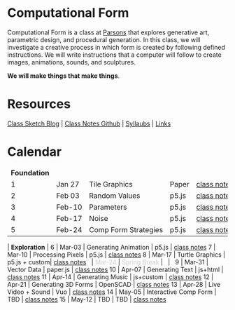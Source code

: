 # Computational Form




Computational Form is a class at [Parsons](http://amt.parsons.edu/) that explores generative art, parametric design, and procedural generation. In this class, we will investigate a creative process in which form is created by following defined instructions. We will write instructions that a computer will follow to create images, animations, sounds, and sculptures.

**We will make things that make things**.




# Resources

[Class Sketch Blog](http://sketches.compform.net/) |
[Class Notes Github](https://github.com/jbakse/compform_notes) |
[Syllaubs](syllabus.html) |
[Links](links.html)


# Calendar

Week    | Date      | Topic                 | Tool  | Notes
---     | ---       | ---                   | ---   | ---
**Foundation**		|
1       | Jan 27    | Tile Graphics         | Paper | [class notes](week_1_tile)
2       | Feb 03    | Random Values       	| p5.js | [class notes](week_2_random)
3		| Feb-10	| Parameters			| p5.js | [class notes](week_3_parameters)
4		| Feb-17	| Noise					| p5.js | [class notes](#)
5		| Feb-24	| Comp Form Strategies	| p5.js | [class notes](#)
|
**Exploration**		|
6		| Mar-03	| Generating Animation	| p5.js | [class notes](#)
7		| Mar-10	| Processing Pixels		| p5.js | [class notes](#)
8		| Mar-17	| Turtle Graphics		| p5.js + custom| [class notes](#)
&nbsp;	| *Mar-24*	| *Spring Break*		| &nbsp; | &nbsp;
9		| Mar-31	| Vector Data			| paper.js | [class notes](#)
10		| Apr-07	| Generating Text		| js+html | [class notes](#)
11		| Apr-14	| Generating Music		| js+custom | [class notes](#)
12		| Apr-21	| Generating 3D Forms	| OpenSCAD | [class notes](#)
13		| Apr-28	| Live Video + Sound	| Vuo | [class notes](#)
14		| May-05	| Interactive Comp Form	| TBD | [class notes](#)
15		| May-12	| TBD					| TBD | [class notes](#)



<script type="text/javascript" src="javascript/p5.min.js"></script>
<script type="text/javascript" src="backgrounds/rainbow_maze.js"></script>


<style>
canvas {
	position: fixed;
	top: 0;
	left: 0;
	z-index: -1;
}
.container {
	//padding: 15px;
	//background: rgba(255,255,255,.85);
}
td {
	white-space: nowrap;
	border: none;
}
td:empty {
	background: transparent;
	border: none;
	height: 20px;
}
th {
	display: none;
}
em {
	color: #CCC;
	font-style: normal;
}
</style>
